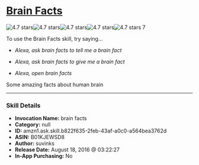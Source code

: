 # [Brain Facts](http://alexa.amazon.com/#skills/amzn1.ask.skill.b822f635-2feb-43af-a0c0-a564bea3762d)
![4.7 stars](../../images/ic_star_black_18dp_1x.png)![4.7 stars](../../images/ic_star_black_18dp_1x.png)![4.7 stars](../../images/ic_star_black_18dp_1x.png)![4.7 stars](../../images/ic_star_black_18dp_1x.png)![4.7 stars](../../images/ic_star_half_black_18dp_1x.png) 7

To use the Brain Facts skill, try saying...

* *Alexa, ask brain facts to tell me a brain fact*

* *Alexa, ask brain facts to give me a brain fact*

* *Alexa, open brain facts*

Some amazing facts about human brain

***

### Skill Details

* **Invocation Name:** brain facts
* **Category:** null
* **ID:** amzn1.ask.skill.b822f635-2feb-43af-a0c0-a564bea3762d
* **ASIN:** B01KJEWSD8
* **Author:** suvinks
* **Release Date:** August 18, 2016 @ 03:22:27
* **In-App Purchasing:** No
